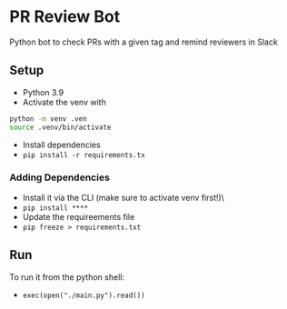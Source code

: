 # PR Review Bot

Python bot to check PRs with a given tag and remind reviewers in Slack

## Setup

- Python 3.9
- Activate the venv with
```bash
python -m venv .ven
source .venv/bin/activate
```
- Install dependencies
- `pip install -r requirements.tx`

### Adding Dependencies

- Install it via the CLI (make sure to activate venv first!)\
- `pip install ****`
- Update the requireements file
- `pip freeze > requirements.txt`

## Run

To run it from the python shell:
- `exec(open("./main.py").read())`
